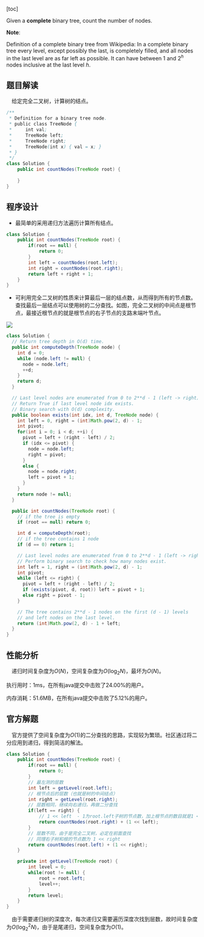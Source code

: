 [toc]

Given a **complete** binary tree, count the number of nodes.

**Note**:

Definition of a complete binary tree from Wikipedia:
In a complete binary tree every level, except possibly the last, is completely filled, and all nodes in the last level are as far left as possible. It can have between $1$ and $2^h$ nodes inclusive at the last level $h$.



## 题目解读

&emsp;给定完全二叉树，计算树的结点。

```java
/**
 * Definition for a binary tree node.
 * public class TreeNode {
 *     int val;
 *     TreeNode left;
 *     TreeNode right;
 *     TreeNode(int x) { val = x; }
 * }
 */
class Solution {
    public int countNodes(TreeNode root) {
        
    }
}
```

## 程序设计

* 最简单的采用递归方法遍历计算所有结点。

```java
class Solution {
    public int countNodes(TreeNode root) {
        if(root == null) {
            return 0;
        }
        int left = countNodes(root.left);
        int right = countNodes(root.right);
        return left + right + 1;
    }
}
```

* 可利用完全二叉树的性质来计算最后一层的结点数，从而得到所有的节点数。查找最后一层结点可以使用树的二分查找。如图，完全二叉树的中间点是根节点，最接近根节点的就是根节点的右子节点的支路末端叶节点。

![](../images/#222.jpeg)

```java
class Solution {
  // Return tree depth in O(d) time.
  public int computeDepth(TreeNode node) {
    int d = 0;
    while (node.left != null) {
      node = node.left;
      ++d;
    }
    return d;
  }

  // Last level nodes are enumerated from 0 to 2**d - 1 (left -> right).
  // Return True if last level node idx exists. 
  // Binary search with O(d) complexity.
  public boolean exists(int idx, int d, TreeNode node) {
    int left = 0, right = (int)Math.pow(2, d) - 1;
    int pivot;
    for(int i = 0; i < d; ++i) {
      pivot = left + (right - left) / 2;
      if (idx <= pivot) {
        node = node.left;
        right = pivot;
      }
      else {
        node = node.right;
        left = pivot + 1;
      }
    }
    return node != null;
  }

  public int countNodes(TreeNode root) {
    // if the tree is empty
    if (root == null) return 0;

    int d = computeDepth(root);
    // if the tree contains 1 node
    if (d == 0) return 1;

    // Last level nodes are enumerated from 0 to 2**d - 1 (left -> right).
    // Perform binary search to check how many nodes exist.
    int left = 1, right = (int)Math.pow(2, d) - 1;
    int pivot;
    while (left <= right) {
      pivot = left + (right - left) / 2;
      if (exists(pivot, d, root)) left = pivot + 1;
      else right = pivot - 1;
    }

    // The tree contains 2**d - 1 nodes on the first (d - 1) levels
    // and left nodes on the last level.
    return (int)Math.pow(2, d) - 1 + left;
  }
}
```

## 性能分析

&emsp;递归时间复杂度为$O(N)$，空间复杂度为$O(\log_2N)$，最坏为$O(N)$。

执行用时：1ms，在所有java提交中击败了24.00%的用户。

内存消耗：51.6MB，在所有java提交中击败了5.12%的用户。

## 官方解题

&emsp;官方提供了空间复杂度为$O(1)$的二分查找的思路，实现较为繁琐。社区通过将二分应用到递归，得到简洁的解法。

```java
class Solution {
    public int countNodes(TreeNode root) {
        if(root == null) {
            return 0;
        }
        // 最左测的层数
        int left = getLevel(root.left);
        // 根节点后的层数（也就是树的中间结点）
        int right = getLevel(root.right);
        // 层数相同，继续向右递归，再做二分查找
        if(left == right) {
            // 1 << left  - 1为root.left子树的节点数，加上根节点的数目就是1 << left
            return countNodes(root.right) + (1 << left);
        }
        // 层数不同，由于是完全二叉树，必定在前面查找
        // 同理右子树和根的节点数为 1 << right
        return countNodes(root.left) + (1 << right);
    }

    private int getLevel(TreeNode root) {
        int level = 0;
        while(root != null) {
            root = root.left;
            level++;
        }
        return level;
    }
}
```

&emsp;由于需要递归树的深度次，每次递归又需要遍历深度次找到层数，故时间复杂度为$O(\log_2^2N)$，由于是尾递归，空间复杂度为$O(1)$。